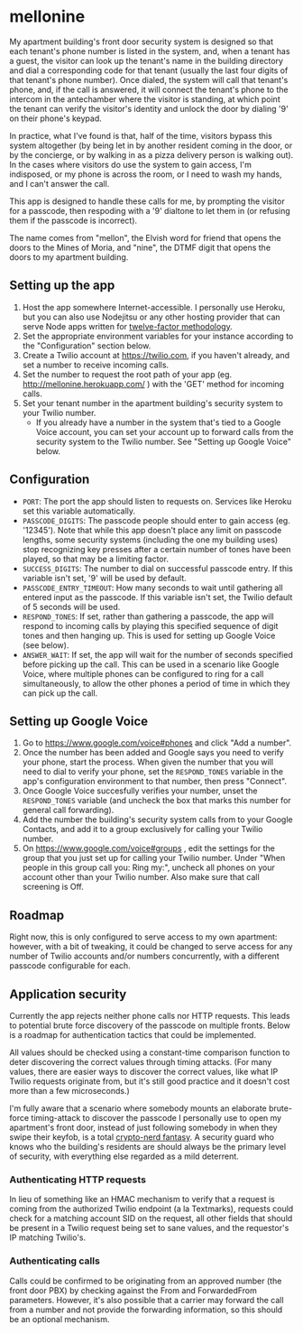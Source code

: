 # mellonine

My apartment building's front door security system is designed so that each
tenant's phone number is listed in the system, and, when a tenant has a guest,
the visitor can look up the tenant's name in the building directory and dial a
corresponding code for that tenant (usually the last four digits of that
tenant's phone number). Once dialed, the system will call that tenant's phone,
and, if the call is answered, it will connect the tenant's phone to the
intercom in the antechamber where the visitor is standing, at which point the
tenant can verify the visitor's identity and unlock the door by dialing '9' on
their phone's keypad.

In practice, what I've found is that, half of the time, visitors bypass this
system altogether (by being let in by another resident coming in the door, or
by the concierge, or by walking in as a pizza delivery person is walking out).
In the cases where visitors do use the system to gain access, I'm indisposed,
or my phone is across the room, or I need to wash my hands, and I can't answer
the call.

This app is designed to handle these calls for me, by prompting the visitor for
a passcode, then respoding with a '9' dialtone to let them in (or refusing them
if the passcode is incorrect).

The name comes from "mellon", the Elvish word for friend that opens the doors
to the Mines of Moria, and "nine", the DTMF digit that opens the doors to my
apartment building.

## Setting up the app

1. Host the app somewhere Internet-accessible. I personally use Heroku, but you
   can also use Nodejitsu or any other hosting provider that can serve
   Node apps written for [twelve-factor methodology](http://12factor.net/).
2. Set the appropriate environment variables for your instance according to
   the "Configuration" section below.
3. Create a Twilio account at https://twilio.com, if you haven't already, and
   set a number to receive incoming calls.
4. Set the number to request the root path of your app (eg.
   http://mellonine.herokuapp.com/ ) with the 'GET' method for incoming calls.
5. Set your tenant number in the apartment building's security system to your
   Twilio number.
   - If you already have a number in the system that's tied to a Google Voice
     account, you can set your account up to forward calls from the security
     system to the Twilio number. See "Setting up Google Voice" below.

## Configuration

- `PORT`: The port the app should listen to requests on. Services like Heroku
  set this variable automatically.
- `PASSCODE_DIGITS`: The passcode people should enter to gain access (eg.
  '12345'). Note that while this app doesn't place any limit on passcode
  lengths, some security systems (including the one my building uses) stop
  recognizing key presses after a certain number of tones have been played, so
  that may be a limiting factor.
- `SUCCESS_DIGITS`: The number to dial on successful passcode entry. If this
  variable isn't set, '9' will be used by default.
- `PASSCODE_ENTRY_TIMEOUT`: How many seconds to wait until gathering all
  entered input as the passcode. If this variable isn't set, the Twilio default
  of 5 seconds will be used.
- `RESPOND_TONES`: If set, rather than gathering a passcode, the app will
  respond to incoming calls by playing this specified sequence of digit tones
  and then hanging up. This is used for setting up Google Voice (see below).
- `ANSWER_WAIT`: If set, the app will wait for the number of seconds
  specified before picking up the call. This can be used in a scenario like
  Google Voice, where multiple phones can be configured to ring for a call
  simultaneously, to allow the other phones a period of time in which they can
  pick up the call.

## Setting up Google Voice

1. Go to https://www.google.com/voice#phones and click "Add a number".
2. Once the number has been added and Google says you need to verify your
   phone, start the process. When given the number that you will need to dial
   to verify your phone, set the `RESPOND_TONES` variable in the app's
   configuration environment to that number, then press "Connect".
3. Once Google Voice succesfully verifies your number, unset the
   `RESPOND_TONES` variable (and uncheck the box that marks this number for
   general call forwarding).
4. Add the number the building's security system calls from to your Google
   Contacts, and add it to a group exclusively for calling your Twilio number.
5. On https://www.google.com/voice#groups , edit the settings for the group
   that you just set up for calling your Twilio number. Under "When people in
   this group call you: Ring my:", uncheck all phones on your account other
   than your Twilio number. Also make sure that call screening is Off.

## Roadmap

Right now, this is only configured to serve access to my own apartment:
however, with a bit of tweaking, it could be changed to serve access for any
number of Twilio accounts and/or numbers concurrently, with a different
passcode configurable for each.

## Application security

Currently the app rejects neither phone calls nor HTTP requests. This leads to
potential brute force discovery of the passcode on multiple fronts. Below is a
roadmap for authentication tactics that could be implemented.

All values should be checked using a constant-time comparison function to deter
discovering the correct values through timing attacks. (For many values, there
are easier ways to discover the correct values, like what IP Twilio requests
originate from, but it's still good practice and it doesn't cost more than a
few microseconds.)

I'm fully aware that a scenario where somebody mounts an elaborate brute-force
timing-attack to discover the passcode I personally use to open my apartment's
front door, instead of just following somebody in when they swipe their keyfob,
is a total [crypto-nerd fantasy](http://xkcd.com/538/). A security guard who
knows who the building's residents are should always be the primary level of
security, with everything else regarded as a mild deterrent.

### Authenticating HTTP requests

In lieu of something like an HMAC mechanism to verify that a request is coming
from the authorized Twilio endpoint (a la Textmarks), requests could check for
a matching account SID on the request, all other fields that should be present
in a Twilio request being set to sane values, and the requestor's IP matching
Twilio's.

### Authenticating calls

Calls could be confirmed to be originating from an approved number (the front
door PBX) by checking against the From and ForwardedFrom parameters. However,
it's also possible that a carrier may forward the call from a number and not
provide the forwarding information, so this should be an optional mechanism.
